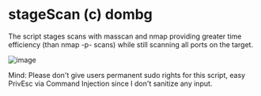 # stageScan (c) dombg
The script stages scans with masscan and nmap providing greater time efficiency (than nmap -p- scans) while still scanning all ports on the target.


![image](https://user-images.githubusercontent.com/7427205/137182551-3795655b-4ac0-48ee-8133-1e33d1999671.png)

Mind: Please don't give users permanent sudo rights for this script, easy PrivEsc via Command Injection since I don't sanitize any input.
